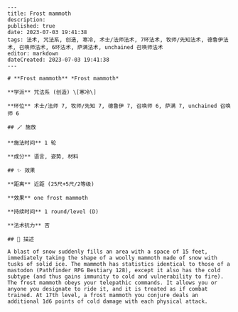 
    ---
    title: Frost mammoth
    description: 
    published: true
    date: 2023-07-03 19:41:38
    tags: 法术, 咒法系, 创造, 寒冷, 术士/法师法术, 7环法术, 牧师/先知法术, 德鲁伊法术, 召唤师法术, 6环法术, 萨满法术, unchained 召唤师法术
    editor: markdown
    dateCreated: 2023-07-03 19:41:38
    ---

    # **Frost mammoth** *Frost mammoth*

    **学派** 咒法系 (创造) \[寒冷\] 

    **环位** 术士/法师 7, 牧师/先知 7, 德鲁伊 7, 召唤师 6, 萨满 7, unchained 召唤师 6

    ## 🪄 施放

    **施法时间** 1 轮

    **成分** 语言, 姿势, 材料

    ## ✨ 效果  

    **距离** 近距 (25尺+5尺/2等级) 

    **效果** one frost mammoth 

    **持续时间** 1 round/level (D) 

    **法术抗力** 否

    ## 📖 描述

    A blast of snow suddenly fills an area with a space of 15 feet, immediately taking the shape of a woolly mammoth made of snow with tusks of solid ice. The mammoth has statistics identical to those of a mastodon (Pathfinder RPG Bestiary 128), except it also has the cold subtype (and thus gains immunity to cold and vulnerability to fire). The frost mammoth obeys your telepathic commands. It allows you or anyone you designate to ride it, and it is treated as if combat trained. At 17th level, a frost mammoth you conjure deals an additional 1d6 points of cold damage with each physical attack.
    